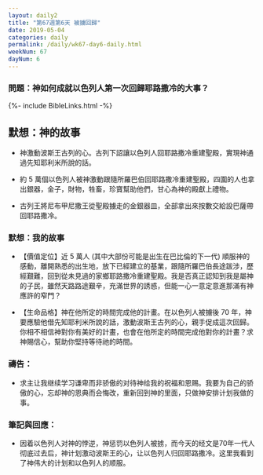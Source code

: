 ```yaml
---
layout: daily2
title: "第67週第6天 被擄回歸"
date: 2019-05-04
categories: daily
permalink: /daily/wk67-day6-daily.html
weekNum: 67
dayNum: 6
---
```


### 問題：神如何成就以色列人第一次回歸耶路撒冷的大事？
 
{%- include BibleLinks.html -%}

## 默想：神的故事
+ 神激動波斯王古列的心。古列下詔讓以色列人回耶路撒冷重建聖殿，實現神通過先知耶利米所說的話。

+ 約 5 萬個以色列人被神激動跟隨所羅巴伯回耶路撒冷重建聖殿，四圍的人也拿出銀器，金子，財物，牲畜，珍寶幫助他們，甘心為神的殿獻上禮物。

+ 古列王將尼布甲尼撒王從聖殿擄走的金銀器皿，全部拿出來按數交給設巴薩帶回耶路撒冷。

### 默想：我的故事
+ 【價值定位】近 5 萬人 (其中大部份可能是出生在巴比倫的下一代) 順服神的感動，離開熟悉的出生地，放下已經建立的基業，跟隨所羅巴伯長途跋涉，歷經艱難，回到從未見過的家鄉耶路撒冷重建聖殿。我是否真正認知到我是屬神的子民，雖然天路路途艱辛，充滿世界的誘惑，但能一心一意定意進那滿有神應許的窄門？

+ 【生命品格】神在他所定的時間完成他的計畫。在以色列人被擄後 70 年，神要應驗他借先知耶利米所說的話，激動波斯王古列的心，親手促成這次回歸。你相不相信神對你有美好的計畫，也會在他所定的時間完成他對你的計畫？求神賜信心，幫助你堅持等待祂的時間。

### 禱告：

+ 求主让我继续学习谦卑而非骄傲的对待神给我的祝福和恩赐。我要为自己的骄傲的心，忘却神的恩典而会悔改，重新回到神的里面，只做神安排计划我做的事。

### 筆記與回應：

+ 因着以色列人对神的悖逆，神惩罚以色列人被掳，而今天的经文是70年一代人彻底过去后，神计划激动波斯王的心，让以色列人归回耶路撒冷。这里我看到了神伟大的计划和以色列人的顺服。
